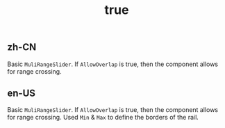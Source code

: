 ﻿---
order: 0
title:
  zh-CN: 基本
  en-US: Basic
---

## zh-CN
Basic `MuliRangeSlider`. If `AllowOverlap` is true, then the component allows for range crossing.


## en-US
Basic `MuliRangeSlider`. If `AllowOverlap` is true, then the component allows for range crossing. Used `Min` & `Max` to define the borders of the rail.
